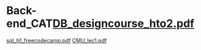 # Back-end_CAT[DB_designcourse_hto2.pdf](https://github.com/mennaabdelelhady/Back-end_CAT/files/10580428/DB_designcourse_hto2.pdf)
[sql_h1_freecodecamp.pdf](https://github.com/mennaabdelelhady/Back-end_CAT/files/10580432/sql_h1_freecodecamp.pdf)
[CMU_lec1.pdf](https://github.com/mennaabdelelhady/Back-end_CAT/files/10580433/CMU_lec1.pdf)

